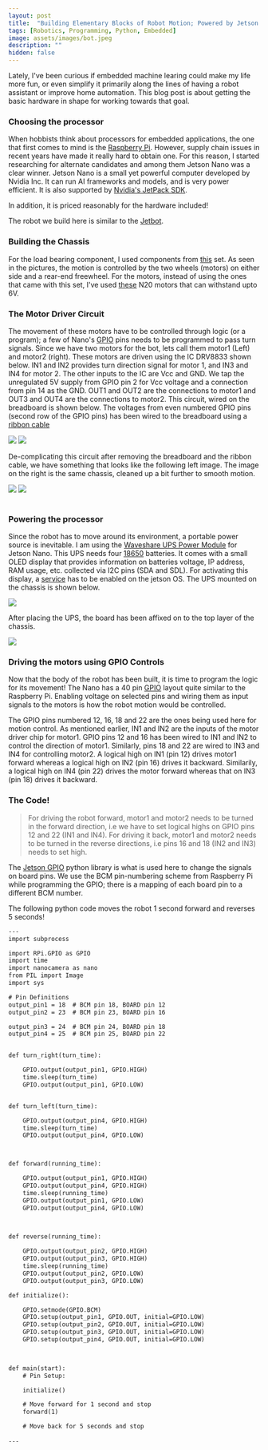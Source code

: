 ```yaml
---
layout: post
title:  "Building Elementary Blocks of Robot Motion; Powered by Jetson Nano "
tags: [Robotics, Programming, Python, Embedded]
image: assets/images/bot.jpeg
description: ""
hidden: false
---
```


Lately, I've been curious if embedded machine learing could make my life more fun, or even simplify it primarily along the lines of having a robot assistant or improve home automation. This blog post is about getting the basic hardware in shape for working towards that goal.

### **Choosing the processor**

When hobbists think about processors for embedded applications, the one that first comes to mind is the <a href="https://www.raspberrypi.com/">Raspberry Pi</a>. However, supply chain issues in recent years have made it really hard to obtain one. For this reason, I started researching for alternate candidates and among them Jetson Nano was a clear winner. Jetson Nano is a small yet powerful computer developed by Nvidia Inc.  It can run AI frameworks and models, and is very power efficient. It is also supported by <a href="https://developer.nvidia.com/embedded/jetpack">Nvidia's JetPack SDK</a>.

In addition, it is priced reasonably for the hardware included!

The robot we build here is similar to the <a href="https://jetbot.org/master/">Jetbot</a>.

### **Building the Chassis**

For the load bearing component, I used components from <a href="https://www.amazon.com/Mixse-Tracking-Chassis-Compatible-Electric/dp/B08RMTJ8RP/">this</a> set. As seen in the pictures, the motion is controlled by the two wheels (motors) on either side and a rear-end freewheel. For the motors, instead of using the ones that came with this set, I've used <a href="https://www.amazon.com/Augiimor-Reduction-Gearwheel-Gearbox-Electric/dp/B08B3L7T8D/">these</a> N20 motors that can withstand upto 6V.

### **The Motor Driver Circuit**

The movement of these motors have to be controlled through logic (or a program); a few of Nano's <a href="https://jetsonhacks.com/2019/06/07/jetson-nano-gpio/">GPIO</a> pins needs to be programmed to pass turn signals. Since we have two motors for the bot, lets call them motor1 (Left) and motor2 (right). These motors are driven using the IC DRV8833 shown below. IN1 and IN2 provides turn direction signal for motor 1, and IN3 and IN4 for motor 2. The other inputs to the IC are Vcc and GND. We tap the unregulated 5V supply from GPIO pin 2 for Vcc voltage and a connection from pin 14 as the GND. OUT1 and OUT2 are the connections to motor1 and OUT3 and OUT4 are the connections to motor2. This circuit, wired on the breadboard is shown below. The voltages from even numbered GPIO pins (second row of the GPIO pins) has been wired to the breadboard using a <a href="https://www.amazon.com/dp/B08T9HCL37">ribbon cable</a>

<div align="left">
  <img src="{{ site.baseurl }}/assets/images/motor-driver.jpg"/>
  <img src="{{ site.baseurl }}/assets/images/breadboard.jpeg"/>
</div>

De-complicating this circuit after removing the breadboard and the ribbon cable, we have something that looks like the following left image. The image on the right is the same chassis, cleaned up a bit further to smooth motion.

<div align="left">
  <img src="{{ site.baseurl }}/assets/images/motors.jpeg"/>
  <img src="{{ site.baseurl }}/assets/images/clean_chassis.jpg"/>
</div>

<br>

### **Powering the processor**

Since the robot has to move around its environment, a portable power source is inevitable. I am using the <a href="https://www.amazon.com/dp/B08BRMZ4G6">Waveshare UPS Power Module</a> for Jetson Nano. This UPS needs four <a href="https://www.amazon.com/dp/B0BC947XDJ">18650</a> batteries. It comes with a small OLED display that provides information on batteries voltage, IP address, RAM usage, etc. collected via I2C pins (SDA and SDL). For activating this display, a <a href="https://www.waveshare.com/wiki/UPS_Power_Module">service</a> has to be enabled on the jetson OS. The UPS mounted on the chassis is shown below.

<div align="left">
  <img src="{{ site.baseurl }}/assets/images/ups.jpg"/>
</div>

After placing the UPS, the board has been affixed on to the top layer of the chassis.

  <img src="{{ site.baseurl }}/assets/images/bot.jpeg" />

### **Driving the motors using GPIO Controls**

Now that the body of the robot has been built, it is time to program the logic for its movement! The Nano has a 40 pin <a href="https://jetsonhacks.com/2019/06/07/jetson-nano-gpio/">GPIO</a> layout quite similar to the Raspberry Pi. Enabling voltage on selected pins and wiring them as input signals to the motors is how the robot motion would be controlled.

 The GPIO pins numbered 12, 16, 18 and 22 are the ones being used here for motion control. As mentioned earlier, IN1 and IN2 are the inputs of the motor driver chip for motor1. GPIO pins 12 and 16 has been wired to IN1 and IN2 to control the direction of motor1. Similarly, pins 18 and 22 are wired to IN3 and IN4 for controlling motor2. A logical high on IN1 (pin 12) drives motor1 forward whereas a logical high on IN2 (pin 16) drives it backward. Similarily, a logical high on IN4 (pin 22) drives the motor forward whereas that on IN3 (pin 18) drives it backward.


### **The Code!**

> For driving the robot forward, motor1 and motor2 needs to be turned in the forward direction, i.e we have to set logical highs on GPIO pins 12 and 22 (IN1 and IN4). For driving it back, motor1 and motor2 needs to be turned in the reverse directions, i.e pins 16 and 18 (IN2 and IN3) needs to set high.

The <a href="https://github.com/NVIDIA/jetson-gpio">Jetson GPIO</a> python library is what is used here to change the signals on board pins. We use the BCM pin-numbering scheme from Raspberry Pi while programming the GPIO; there is a mapping of each board pin to a different BCM number.

The following python code moves the robot 1 second forward and reverses 5 seconds!

```html
---
import subprocess

import RPi.GPIO as GPIO
import time
import nanocamera as nano
from PIL import Image
import sys

# Pin Definitions
output_pin1 = 18  # BCM pin 18, BOARD pin 12
output_pin2 = 23  # BCM pin 23, BOARD pin 16

output_pin3 = 24  # BCM pin 24, BOARD pin 18
output_pin4 = 25  # BCM pin 25, BOARD pin 22


def turn_right(turn_time):

    GPIO.output(output_pin1, GPIO.HIGH)
    time.sleep(turn_time)     
    GPIO.output(output_pin1, GPIO.LOW)


def turn_left(turn_time):

    GPIO.output(output_pin4, GPIO.HIGH)
    time.sleep(turn_time)     
    GPIO.output(output_pin4, GPIO.LOW)



def forward(running_time):

    GPIO.output(output_pin1, GPIO.HIGH)
    GPIO.output(output_pin4, GPIO.HIGH)
    time.sleep(running_time)
    GPIO.output(output_pin1, GPIO.LOW)
    GPIO.output(output_pin4, GPIO.LOW)
    


def reverse(running_time):    

    GPIO.output(output_pin2, GPIO.HIGH)
    GPIO.output(output_pin3, GPIO.HIGH)
    time.sleep(running_time)
    GPIO.output(output_pin2, GPIO.LOW)
    GPIO.output(output_pin3, GPIO.LOW)

def initialize():

    GPIO.setmode(GPIO.BCM)
    GPIO.setup(output_pin1, GPIO.OUT, initial=GPIO.LOW)
    GPIO.setup(output_pin2, GPIO.OUT, initial=GPIO.LOW)
    GPIO.setup(output_pin3, GPIO.OUT, initial=GPIO.LOW)
    GPIO.setup(output_pin4, GPIO.OUT, initial=GPIO.LOW)
    


def main(start):
    # Pin Setup:

    initialize()

    # Move forward for 1 second and stop
    forward(1)

    # Move back for 5 seconds and stop
    
---
```
